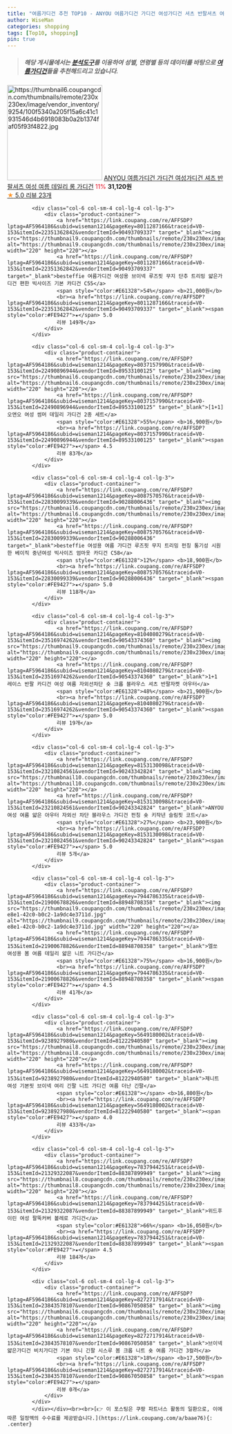 ```yaml
---
title: "여름가디건 추천 TOP10 - ANYOU 여름가디건 가디건 여성가디건 셔츠 반팔셔츠 여성 여름 데일리 롱 가디건"
author: WiseMan
categories: shopping
tags: [Top10, shopping]
pin: true
---
```


> ##### 해당 게시물에서는 [**분석도구**](https://itemscout.io/)를 이용하여 **성별**, **연령별** 등의 데이터를 바탕으로 [**여름가디건**](https://link.coupang.com/a/baae76)들을 추천해드리고 있습니다.
<div class="container"><div class="row">
            <div class="col-6 col-sm-4 col-lg-4 col-lg-3">
                <div class="product-container">
                    <a href="https://link.coupang.com/re/AFFSDP?lptag=AF5964186&subid=wiseman1214&pageKey=8216611703&traceid=V0-153&itemId=23601865257&vendorItemId=90652751489" target="_blank"><img src="https://thumbnail6.coupangcdn.com/thumbnails/remote/230x230ex/image/vendor_inventory/9254/100f5340a205f15a6c41c1931546d4b6918083b0a2b1374faf05f93f4822.jpg" alt="https://thumbnail6.coupangcdn.com/thumbnails/remote/230x230ex/image/vendor_inventory/9254/100f5340a205f15a6c41c1931546d4b6918083b0a2b1374faf05f93f4822.jpg" width="220" height="220"></a>
                    <a href="https://link.coupang.com/re/AFFSDP?lptag=AF5964186&subid=wiseman1214&pageKey=8216611703&traceid=V0-153&itemId=23601865257&vendorItemId=90652751489" target="_blank">ANYOU 여름가디건 가디건 여성가디건 셔츠 반팔셔츠 여성 여름 데일리 롱 가디건</a>
                    <span style="color:#E61328">11%</span> <b>31,120원</b>
                    <br><a href="https://link.coupang.com/re/AFFSDP?lptag=AF5964186&subid=wiseman1214&pageKey=8216611703&traceid=V0-153&itemId=23601865257&vendorItemId=90652751489" target="_blank"><span style="color:#FE9427">★</span> 5.0
                    리뷰 23개</a>
                </div>
            </div>
            
            <div class="col-6 col-sm-4 col-lg-4 col-lg-3">
                <div class="product-container">
                    <a href="https://link.coupang.com/re/AFFSDP?lptag=AF5964186&subid=wiseman1214&pageKey=8011287166&traceid=V0-153&itemId=22351362842&vendorItemId=90493709337" target="_blank"><img src="https://thumbnail9.coupangcdn.com/thumbnails/remote/230x230ex/image/vendor_inventory/315c/bf04123f3d5e7a23c9911d51dfa8e6a60150ec251257fb80b2db6313e147.jpg" alt="https://thumbnail9.coupangcdn.com/thumbnails/remote/230x230ex/image/vendor_inventory/315c/bf04123f3d5e7a23c9911d51dfa8e6a60150ec251257fb80b2db6313e147.jpg" width="220" height="220"></a>
                    <a href="https://link.coupang.com/re/AFFSDP?lptag=AF5964186&subid=wiseman1214&pageKey=8011287166&traceid=V0-153&itemId=22351362842&vendorItemId=90493709337" target="_blank">besteffie 여름가디건 여성용 브이넥 루즈핏 무지 단추 트리밍 얇은가디건 편한 빅사이즈 기본 카디건 C55</a>
                    <span style="color:#E61328">54%</span> <b>21,000원</b>
                    <br><a href="https://link.coupang.com/re/AFFSDP?lptag=AF5964186&subid=wiseman1214&pageKey=8011287166&traceid=V0-153&itemId=22351362842&vendorItemId=90493709337" target="_blank"><span style="color:#FE9427">★</span> 5.0
                    리뷰 149개</a>
                </div>
            </div>
            
            <div class="col-6 col-sm-4 col-lg-4 col-lg-3">
                <div class="product-container">
                    <a href="https://link.coupang.com/re/AFFSDP?lptag=AF5964186&subid=wiseman1214&pageKey=8037157990&traceid=V0-153&itemId=22490896944&vendorItemId=89533100125" target="_blank"><img src="https://thumbnail6.coupangcdn.com/thumbnails/remote/230x230ex/image/vendor_inventory/b55b/f1bcd4f00ff6b4f07850694abc897c5d310a9b134bd17384baad418a74fc.jpg" alt="https://thumbnail6.coupangcdn.com/thumbnails/remote/230x230ex/image/vendor_inventory/b55b/f1bcd4f00ff6b4f07850694abc897c5d310a9b134bd17384baad418a74fc.jpg" width="220" height="220"></a>
                    <a href="https://link.coupang.com/re/AFFSDP?lptag=AF5964186&subid=wiseman1214&pageKey=8037157990&traceid=V0-153&itemId=22490896944&vendorItemId=89533100125" target="_blank">[1+1] 오앤오 여성 썸머 데일리 가디건 2종 세트</a>
                    <span style="color:#E61328">55%</span> <b>16,900원</b>
                    <br><a href="https://link.coupang.com/re/AFFSDP?lptag=AF5964186&subid=wiseman1214&pageKey=8037157990&traceid=V0-153&itemId=22490896944&vendorItemId=89533100125" target="_blank"><span style="color:#FE9427">★</span> 4.5
                    리뷰 83개</a>
                </div>
            </div>
            
            <div class="col-6 col-sm-4 col-lg-4 col-lg-3">
                <div class="product-container">
                    <a href="https://link.coupang.com/re/AFFSDP?lptag=AF5964186&subid=wiseman1214&pageKey=8087570576&traceid=V0-153&itemId=22830099339&vendorItemId=90288006436" target="_blank"><img src="https://thumbnail6.coupangcdn.com/thumbnails/remote/230x230ex/image/vendor_inventory/65d1/9f905ff0754a5a65ecffe6880069c593ff495133d0f2e807c028f6735641.jpg" alt="https://thumbnail6.coupangcdn.com/thumbnails/remote/230x230ex/image/vendor_inventory/65d1/9f905ff0754a5a65ecffe6880069c593ff495133d0f2e807c028f6735641.jpg" width="220" height="220"></a>
                    <a href="https://link.coupang.com/re/AFFSDP?lptag=AF5964186&subid=wiseman1214&pageKey=8087570576&traceid=V0-153&itemId=22830099339&vendorItemId=90288006436" target="_blank">besteffie 여성용 여름 가디건 루즈핏 무지 트리밍 펀칭 통기성 시원한 베이직 중년여성 빅사이즈 엄마옷 카디건 C58</a>
                    <span style="color:#E61328">12%</span> <b>18,900원</b>
                    <br><a href="https://link.coupang.com/re/AFFSDP?lptag=AF5964186&subid=wiseman1214&pageKey=8087570576&traceid=V0-153&itemId=22830099339&vendorItemId=90288006436" target="_blank"><span style="color:#FE9427">★</span> 5.0
                    리뷰 118개</a>
                </div>
            </div>
            
            <div class="col-6 col-sm-4 col-lg-4 col-lg-3">
                <div class="product-container">
                    <a href="https://link.coupang.com/re/AFFSDP?lptag=AF5964186&subid=wiseman1214&pageKey=8104080279&traceid=V0-153&itemId=23516974262&vendorItemId=90543374360" target="_blank"><img src="https://thumbnail9.coupangcdn.com/thumbnails/remote/230x230ex/image/vendor_inventory/7459/9f20ea8dd0bd3969821e97fdd0a3e61c1e3e76d578e74f267b55e197829b.jpg" alt="https://thumbnail9.coupangcdn.com/thumbnails/remote/230x230ex/image/vendor_inventory/7459/9f20ea8dd0bd3969821e97fdd0a3e61c1e3e76d578e74f267b55e197829b.jpg" width="220" height="220"></a>
                    <a href="https://link.coupang.com/re/AFFSDP?lptag=AF5964186&subid=wiseman1214&pageKey=8104080279&traceid=V0-153&itemId=23516974262&vendorItemId=90543374360" target="_blank">1+1 레이스 반팔 카디건 여성 여름 자외선차단 숏 크롭 블라우스 셔츠 반팔자켓 아우터</a>
                    <span style="color:#E61328">48%</span> <b>21,900원</b>
                    <br><a href="https://link.coupang.com/re/AFFSDP?lptag=AF5964186&subid=wiseman1214&pageKey=8104080279&traceid=V0-153&itemId=23516974262&vendorItemId=90543374360" target="_blank"><span style="color:#FE9427">★</span> 5.0
                    리뷰 19개</a>
                </div>
            </div>
            
            <div class="col-6 col-sm-4 col-lg-4 col-lg-3">
                <div class="product-container">
                    <a href="https://link.coupang.com/re/AFFSDP?lptag=AF5964186&subid=wiseman1214&pageKey=8153130098&traceid=V0-153&itemId=23210824561&vendorItemId=90243342824" target="_blank"><img src="https://thumbnail10.coupangcdn.com/thumbnails/remote/230x230ex/image/vendor_inventory/43c9/2c3362b3d3a9b8b0a6025248251001e5831ba5af74f4c2b759c48658d41c.jpg" alt="https://thumbnail10.coupangcdn.com/thumbnails/remote/230x230ex/image/vendor_inventory/43c9/2c3362b3d3a9b8b0a6025248251001e5831ba5af74f4c2b759c48658d41c.jpg" width="220" height="220"></a>
                    <a href="https://link.coupang.com/re/AFFSDP?lptag=AF5964186&subid=wiseman1214&pageKey=8153130098&traceid=V0-153&itemId=23210824561&vendorItemId=90243342824" target="_blank">ANYOU 여성 여름 얇은 아우터 자외선 차단 블라우스 가디건 펀칭 숏 키작년 슬림핏 코트</a>
                    <span style="color:#E61328">27%</span> <b>23,900원</b>
                    <br><a href="https://link.coupang.com/re/AFFSDP?lptag=AF5964186&subid=wiseman1214&pageKey=8153130098&traceid=V0-153&itemId=23210824561&vendorItemId=90243342824" target="_blank"><span style="color:#FE9427">★</span> 5.0
                    리뷰 5개</a>
                </div>
            </div>
            
            <div class="col-6 col-sm-4 col-lg-4 col-lg-3">
                <div class="product-container">
                    <a href="https://link.coupang.com/re/AFFSDP?lptag=AF5964186&subid=wiseman1214&pageKey=7944786335&traceid=V0-153&itemId=21900678826&vendorItemId=88948708358" target="_blank"><img src="https://thumbnail9.coupangcdn.com/thumbnails/remote/230x230ex/image/retail/images/2024/03/08/15/0/ee84f986-e8e1-42c0-b0c2-1a9dc4e3711d.jpg" alt="https://thumbnail9.coupangcdn.com/thumbnails/remote/230x230ex/image/retail/images/2024/03/08/15/0/ee84f986-e8e1-42c0-b0c2-1a9dc4e3711d.jpg" width="220" height="220"></a>
                    <a href="https://link.coupang.com/re/AFFSDP?lptag=AF5964186&subid=wiseman1214&pageKey=7944786335&traceid=V0-153&itemId=21900678826&vendorItemId=88948708358" target="_blank">엘쏘 여성용 봄 여름 데일리 얇은 니트 가디건</a>
                    <span style="color:#E61328">75%</span> <b>16,900원</b>
                    <br><a href="https://link.coupang.com/re/AFFSDP?lptag=AF5964186&subid=wiseman1214&pageKey=7944786335&traceid=V0-153&itemId=21900678826&vendorItemId=88948708358" target="_blank"><span style="color:#FE9427">★</span> 4.5
                    리뷰 41개</a>
                </div>
            </div>
            
            <div class="col-6 col-sm-4 col-lg-4 col-lg-3">
                <div class="product-container">
                    <a href="https://link.coupang.com/re/AFFSDP?lptag=AF5964186&subid=wiseman1214&pageKey=5649180002&traceid=V0-153&itemId=9238927980&vendorItemId=81222940580" target="_blank"><img src="https://thumbnail8.coupangcdn.com/thumbnails/remote/230x230ex/image/vendor_inventory/d37a/bdeea4167ffe0ee9c4d32e51a346f803d2f3021dcfe67caf48e3349192b0.jpg" alt="https://thumbnail8.coupangcdn.com/thumbnails/remote/230x230ex/image/vendor_inventory/d37a/bdeea4167ffe0ee9c4d32e51a346f803d2f3021dcfe67caf48e3349192b0.jpg" width="220" height="220"></a>
                    <a href="https://link.coupang.com/re/AFFSDP?lptag=AF5964186&subid=wiseman1214&pageKey=5649180002&traceid=V0-153&itemId=9238927980&vendorItemId=81222940580" target="_blank">제니트 여성 기본핏 브이넥 여리 긴팔 니트 가디건 여름 더난 긴팔</a>
                    <span style="color:#E61328"></span> <b>16,800원</b>
                    <br><a href="https://link.coupang.com/re/AFFSDP?lptag=AF5964186&subid=wiseman1214&pageKey=5649180002&traceid=V0-153&itemId=9238927980&vendorItemId=81222940580" target="_blank"><span style="color:#FE9427">★</span> 4.0
                    리뷰 433개</a>
                </div>
            </div>
            
            <div class="col-6 col-sm-4 col-lg-4 col-lg-3">
                <div class="product-container">
                    <a href="https://link.coupang.com/re/AFFSDP?lptag=AF5964186&subid=wiseman1214&pageKey=7837944251&traceid=V0-153&itemId=21329322087&vendorItemId=88387899949" target="_blank"><img src="https://thumbnail8.coupangcdn.com/thumbnails/remote/230x230ex/image/rs_quotation_api/ttr4fhq0/0ce9e1d386bb44139c4cceb5cc7d542b.jpg" alt="https://thumbnail8.coupangcdn.com/thumbnails/remote/230x230ex/image/rs_quotation_api/ttr4fhq0/0ce9e1d386bb44139c4cceb5cc7d542b.jpg" width="220" height="220"></a>
                    <a href="https://link.coupang.com/re/AFFSDP?lptag=AF5964186&subid=wiseman1214&pageKey=7837944251&traceid=V0-153&itemId=21329322087&vendorItemId=88387899949" target="_blank">위드후이린 여성 팔뚝커버 볼레로 가디건</a>
                    <span style="color:#E61328">66%</span> <b>16,050원</b>
                    <br><a href="https://link.coupang.com/re/AFFSDP?lptag=AF5964186&subid=wiseman1214&pageKey=7837944251&traceid=V0-153&itemId=21329322087&vendorItemId=88387899949" target="_blank"><span style="color:#FE9427">★</span> 4.5
                    리뷰 184개</a>
                </div>
            </div>
            
            <div class="col-6 col-sm-4 col-lg-4 col-lg-3">
                <div class="product-container">
                    <a href="https://link.coupang.com/re/AFFSDP?lptag=AF5964186&subid=wiseman1214&pageKey=8272717914&traceid=V0-153&itemId=23843578107&vendorItemId=90867050858" target="_blank"><img src="https://thumbnail6.coupangcdn.com/thumbnails/remote/230x230ex/image/vendor_inventory/3fe3/7460214ddd10beedb6f3fa3a17167fe249cec98217d20daf6ec9b83c2e0f.jpg" alt="https://thumbnail6.coupangcdn.com/thumbnails/remote/230x230ex/image/vendor_inventory/3fe3/7460214ddd10beedb6f3fa3a17167fe249cec98217d20daf6ec9b83c2e0f.jpg" width="220" height="220"></a>
                    <a href="https://link.coupang.com/re/AFFSDP?lptag=AF5964186&subid=wiseman1214&pageKey=8272717914&traceid=V0-153&itemId=23843578107&vendorItemId=90867050858" target="_blank">브이넥 얇은가디건 비치가디건 기본 미니 긴팔 시스루 봄 크롭 니트 숏 여름 가디건 3컬러</a>
                    <span style="color:#E61328">18%</span> <b>17,500원</b>
                    <br><a href="https://link.coupang.com/re/AFFSDP?lptag=AF5964186&subid=wiseman1214&pageKey=8272717914&traceid=V0-153&itemId=23843578107&vendorItemId=90867050858" target="_blank"><span style="color:#FE9427">★</span> 
                    리뷰 0개</a>
                </div>
            </div>
            </div></div><br><br>[👉 이 포스팅은 쿠팡 파트너스 활동의 일환으로, 이에 따른 일정액의 수수료를 제공받습니다.](https://link.coupang.com/a/baae76){: .center}